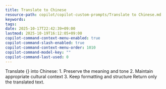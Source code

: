 ```yaml
---
title: Translate to Chinese
resource-path: copilot/copilot-custom-prompts/Translate to Chinese.md
keywords:
tags:
date: 2025-10-17T22:42:39+09:00
lastmod: 2025-10-19T16:12:05+09:00
copilot-command-context-menu-enabled: true
copilot-command-slash-enabled: true
copilot-command-context-menu-order: 1010
copilot-command-model-key: ""
copilot-command-last-used: 0
---
```

Translate {} into Chinese:
    1. Preserve the meaning and tone
    2. Maintain appropriate cultural context
    3. Keep formatting and structure
    Return only the translated text.
